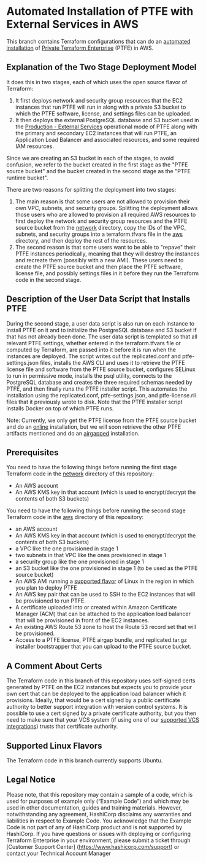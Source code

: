 # Automated Installation of PTFE with External Services in AWS
This branch contains Terraform configurations that can do an [automated installation](https://www.terraform.io/docs/enterprise/private/automating-the-installer.html) of [Private Terraform Enterprise](https://www.terraform.io/docs/enterprise/private/index.html) (PTFE) in AWS.

## Explanation of the Two Stage Deployment Model
It does this in two stages, each of which uses the open source flavor of Terraform:
1. It first deploys network and security group resources that the EC2 instances that run PTFE will run in along with a private S3 bucket to which the PTFE software, license, and settings files can be uploaded.
1. It then deploys the external PostgreSQL database and S3 bucket used in the [Production - External Services](https://www.terraform.io/docs/enterprise/private/preflight-installer.html#operational-mode-decision) operational mode of PTFE along with the primary and secondary EC2 instances that will run PTFE, an Application Load Balancer and associated resources, and some required IAM resources.

Since we are creating an S3 bucket in each of the stages, to avoid confusion, we refer to the bucket created in the first stage as the "PTFE source bucket" and the bucket created in the second stage as the "PTFE runtime bucket".

There are two reasons for splitting the deployment into two stages:
1. The main reason is that some users are not allowed to provision their own VPC, subnets, and security groups. Splitting the deployment allows those users who are allowed to provision all required AWS resources to first deploy the network and security group resources and the PTFE source bucket from the [network](./examples/aws/network) directory, copy the IDs of the VPC, subnets, and security groups into a terraform.tfvars file in the [aws](./examples/aws) directory, and then deploy the rest of the resources.
1. The second reason is that some users want to be able to "repave" their PTFE instances periodically, meaning that they will destroy the instances and recreate them (possibly with a new AMI). These users need to create the PTFE source bucket and then place the PTFE software, license file, and possibly settings files in it before they run the Terraform code in the second stage.

## Description of the User Data Script that Installs PTFE
During the second stage, a user data script is also run on each instance to install PTFE on it and to initialize the PostgreSQL database and S3 bucket if that has not already been done. The user data script is templated so that all relevant PTFE settings, whether entered in the terraform.tfvars file or computed by Terraform, are passed into it before it is run when the instances are deployed. The script writes out the replicated.conf and ptfe-settings.json files, installs the AWS CLI and uses it to retrieve the PTFE license file and software from the PTFE source bucket, configures SELinux to run in permissive mode, installs the psql utility, connects to the PostgreSQL database and creates the three required schemas needed by PTFE, and then finally runs the PTFE installer script. This automates the installation using the replicated.conf, ptfe-settings.json, and ptfe-license.rli files that it previously wrote to disk. Note that the PTFE installer script installs Docker on top of which PTFE runs.

Note: Currently, we only get the PTFE license from the PTFE source bucket and do an [online](https://www.terraform.io/docs/enterprise/private/install-installer.html#run-the-installer-online) installation, but we will soon retrieve the other PTFE artifacts mentioned and do an [airgapped](https://www.terraform.io/docs/enterprise/private/install-installer.html#run-the-installer-airgapped) installation.

## Prerequisites
You need to have the following things before running the first stage Terraform code in the [network](./examples/aws/network) directory of this repository:
* An AWS account
* An AWS KMS key in that account (which is used to encrypt/decrypt the contents of both S3 buckets)

You need to have the following things before running the second stage Terraform code in the [aws](./examples/aws) directory of this repository:
* an AWS account
* An AWS KMS key in that account (which is used to encrypt/decrypt the contents of both S3 buckets)
* a VPC like the one provisioned in stage 1
* two subnets in that VPC like the ones provisioned in stage 1
* a security group like the one provisioned in stage 1
* an S3 bucket like the one provisioned in stage 1 (to be used as the PTFE source bucket)
* An AWS AMI running a [supported flavor](https://www.terraform.io/docs/enterprise/private/preflight-installer.html#linux-instance) of Linux in the region in which you plan to deploy PTFE
* An AWS key pair that can be used to SSH to the EC2 instances that will be provisioned to run PTFE.
* A certificate uploaded into or created within Amazon Certificate Manager (ACM) that can be attached to the application load balancer that will be provisioned in front of the EC2 instances.
* An existing AWS Route 53 zone to host the Route 53 record set that will be provisioned.
* Access to a PTFE license, PTFE airgap bundle, and replicated.tar.gz installer bootstrapper that you can upload to the PTFE source bucket.

## A Comment About Certs
The Terraform code in this branch of this repository uses self-signed certs generated by PTFE on the EC2 instances but expects you to provide your own cert that can be deployed to the application load balancer which it provisions. Ideally, that would be a cert signed by a public certificate authority to better support integration with version control systems. It is possible to use a cert signed by a private certificate authority, but you then need to make sure that your VCS system (if using one of our [supported VCS integrations](https://www.terraform.io/docs/enterprise/vcs/index.html)) trusts that certificate authority.

## Supported Linux Flavors
The Terraform code in this branch currently supports Ubuntu.

## Legal Notice
Please note, that this repository may contain a sample of a code, which is used for purposes of example only (“Example Code”) and which may be used in other documentation, guides and training materials. However, notwithstanding any agreement, HashiCorp disclaims any warranties and liabilities in respect to Example Code. You acknowledge that the Example Code is not part of any of HashiCorp product and is not supported by HashiCorp.  If you have questions or issues with deploying or configuring Terraform Enterprise in your environment, please submit a ticket through [Customer Support Center] (https://www.hashicorp.com/support) or contact your Technical Account Manager
